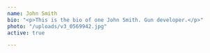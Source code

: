 ```yaml
---
name: John Smith
bio: "<p>This is the bio of one John Smith. Gun developer.</p>"
photo: "/uploads/v3_0569942.jpg"
active: true

---
```


